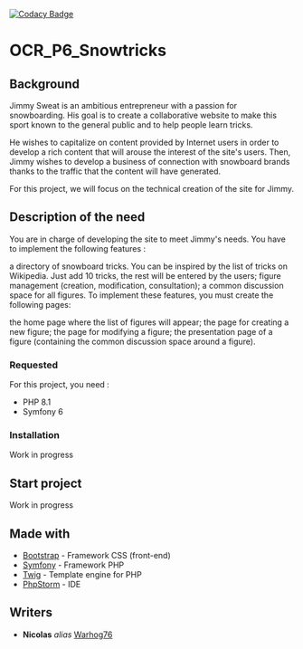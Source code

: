 [![Codacy Badge](https://app.codacy.com/project/badge/Grade/b25447efb709441aa882e502659cc084)](https://www.codacy.com/gh/Warhog76/OCR_P6_Snowtricks/dashboard?utm_source=github.com&amp;utm_medium=referral&amp;utm_content=Warhog76/OCR_P6_Snowtricks&amp;utm_campaign=Badge_Grade)

# OCR_P6_Snowtricks

## Background
Jimmy Sweat is an ambitious entrepreneur with a passion for snowboarding. His goal is to create a collaborative website to make this sport known to the general public and to help people learn tricks.

He wishes to capitalize on content provided by Internet users in order to develop a rich content that will arouse the interest of the site's users. Then, Jimmy wishes to develop a business of connection with snowboard brands thanks to the traffic that the content will have generated.

For this project, we will focus on the technical creation of the site for Jimmy.

## Description of the need
You are in charge of developing the site to meet Jimmy's needs. You have to implement the following features :

a directory of snowboard tricks. You can be inspired by the list of tricks on Wikipedia. Just add 10 tricks, the rest will be entered by the users;
figure management (creation, modification, consultation);
a common discussion space for all figures.
To implement these features, you must create the following pages:

the home page where the list of figures will appear;
the page for creating a new figure;
the page for modifying a figure;
the presentation page of a figure (containing the common discussion space around a figure).

### Requested
For this project, you need :

- PHP 8.1
- Symfony 6

### Installation
Work in progress

## Start project

Work in progress

## Made with
* [Bootstrap](http://materializecss.com) - Framework CSS (front-end)
* [Symfony](https://symfony.com/) - Framework PHP
* [Twig](https://twig.symfony.com/) - Template engine for PHP
* [PhpStorm](https://www.jetbrains.com/fr-fr/phpstorm/) - IDE

## Writers
* **Nicolas** _alias_ [Warhog76](https://github.com/warhog76)
